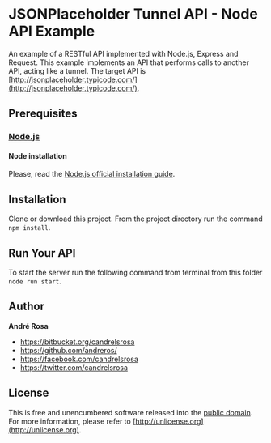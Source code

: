 # JSONPlaceholder Tunnel API - Node API Example

An example of a RESTful API implemented with Node.js, Express and Request. This example implements an API that performs
calls to another API, acting like a tunnel. The target API is [http://jsonplaceholder.typicode.com/](http://jsonplaceholder.typicode.com/).


## Prerequisites

### [Node.js](https://nodejs.org/en/download/)

#### Node installation

Please, read the [Node.js official installation guide](https://github.com/nodejs/node/wiki/Installation).


## Installation

Clone or download this project. From the project directory run the command `npm install`.


## Run Your API

To start the server run the following command from terminal from this folder `node run start`.


## Author

**André Rosa**

* <https://bitbucket.org/candrelsrosa>
* <https://github.com/andreros/>
* <https://facebook.com/candrelsrosa>
* <https://twitter.com/candrelsrosa>


## License

This is free and unencumbered software released into the [public domain](UNLICENSE.txt). For more information,
please refer to [http://unlicense.org](http://unlicense.org).
